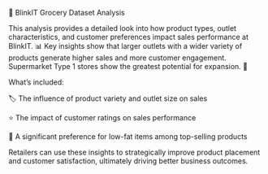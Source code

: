 🛒 BlinkIT Grocery Dataset Analysis

This analysis provides a detailed look into how product types, outlet characteristics, and customer preferences impact sales performance at BlinkIT. 📊 Key insights show that larger outlets with a wider variety of products generate higher sales and more customer engagement. Supermarket Type 1 stores show the greatest potential for expansion. 🏬

What’s included:

🏷️ The influence of product variety and outlet size on sales

⭐ The impact of customer ratings on sales performance

🥗 A significant preference for low-fat items among top-selling products

Retailers can use these insights to strategically improve product placement and customer satisfaction, ultimately driving better business outcomes.
